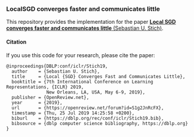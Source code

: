 ### LocalSGD converges faster and communicates little

This repository provides the implementation for the paper [**Local SGD converges faster and communicates little** (Sebastian U. Stich)](https://arxiv.org/abs/1805.09767). 
 
#### Citation
If you use this code for your research, please cite the paper:
```
@inproceedings{DBLP:conf/iclr/Stich19,
  author    = {Sebastian U. Stich},
  title     = {Local {SGD} Converges Fast and Communicates Little},
  booktitle = {7th International Conference on Learning Representations, {ICLR} 2019,
               New Orleans, LA, USA, May 6-9, 2019},
  publisher = {OpenReview.net},
  year      = {2019},
  url       = {https://openreview.net/forum?id=S1g2JnRcFX},
  timestamp = {Thu, 25 Jul 2019 14:25:58 +0200},
  biburl    = {https://dblp.org/rec/conf/iclr/Stich19.bib},
  bibsource = {dblp computer science bibliography, https://dblp.org}
}
```
